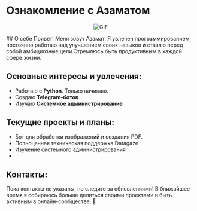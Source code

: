# Ознакомление с Азаматом



<p align="center">
  <img src="https://ntmaker.gfto.ru//animtilestext//data/fire/455848cd6a729b3c403b6fa305bfdbde/fire.gif" alt="GIF" width="">
</p>
## О себе
Привет! Меня зовут Азамат. Я увлечен программированием, постоянно работаю над улучшением своих навыков и ставлю перед собой амбициозные цели.Стремлюсь быть продуктивным в каждой сфере жизни.

## Основные интересы и увлечения:
  - Работаю с **Python**. Только начинаю.
  - Создаю **Telegram-ботов**
  - Изучаю **Системное администрирование**

## Текущие проекты и планы:
   - Бот для обработки изображений и создания PDF.
   - Полноценная техническая поддержка Datagaze
   - Изучение системного администрирования
   - 
## Контакты:
Пока контакты не указаны, но следите за обновлениями! В ближайшее время я собираюсь больше делиться своими проектами и быть активным в онлайн-сообществе. 💪